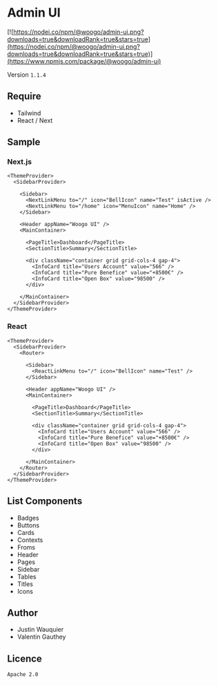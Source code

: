 # Admin UI
[![https://nodei.co/npm/@woogo/admin-ui.png?downloads=true&downloadRank=true&stars=true](https://nodei.co/npm/@woogo/admin-ui.png?downloads=true&downloadRank=true&stars=true)](https://www.npmjs.com/package/@woogo/admin-ui)

Version ```1.1.4```

## Require
 - Tailwind
 - React / Next

## Sample

### Next.js
```tsx
<ThemeProvider>
  <SidebarProvider>

    <Sidebar>
      <NextLinkMenu to="/" icon="BellIcon" name="Test" isActive />
      <NextLinkMenu to="/home" icon="MenuIcon" name="Home" />
    </Sidebar>

    <Header appName="Woogo UI" />
    <MainContainer>

      <PageTitle>Dashboard</PageTitle>
      <SectionTitle>Summary</SectionTitle>

      <div className="container grid grid-cols-4 gap-4">
        <InfoCard title="Users Account" value="566" />
        <InfoCard title="Pure Benefice" value="+8500€" />
        <InfoCard title="Open Box" value="98500" />
      </div>

    </MainContainer>
  </SidebarProvider>
</ThemeProvider>
```

### React
```tsx
<ThemeProvider>
  <SidebarProvider>
    <Router>

      <Sidebar>
        <ReactLinkMenu to="/" icon="BellIcon" name="Test" />
      </Sidebar>

      <Header appName="Woogo UI" />
      <MainContainer>

        <PageTitle>Dashboard</PageTitle>
        <SectionTitle>Summary</SectionTitle>

        <div className="container grid grid-cols-4 gap-4">
          <InfoCard title="Users Account" value="566" />
          <InfoCard title="Pure Benefice" value="+8500€" />
          <InfoCard title="Open Box" value="98500" />
        </div>

      </MainContainer>
    </Router>
  </SidebarProvider>
</ThemeProvider>
```

## List Components
- Badges
- Buttons
- Cards
- Contexts
- Froms
- Header
- Pages
- Sidebar
- Tables
- Titles
- Icons

## Author
- Justin Wauquier
- Valentin Gauthey

## Licence

``Apache 2.0``
